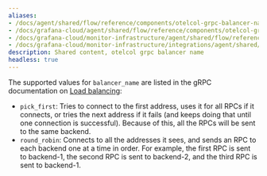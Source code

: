 ```yaml
---
aliases:
- /docs/agent/shared/flow/reference/components/otelcol-grpc-balancer-name
- /docs/grafana-cloud/agent/shared/flow/reference/components/otelcol-grpc-balancer-name/
- /docs/grafana-cloud/monitor-infrastructure/agent/shared/flow/reference/components/otelcol-grpc-balancer-name/
- /docs/grafana-cloud/monitor-infrastructure/integrations/agent/shared/flow/reference/components/otelcol-grpc-balancer-name/
description: Shared content, otelcol grpc balancer name
headless: true
---
```


The supported values for `balancer_name` are listed in the gRPC documentation on [Load balancing][]:
* `pick_first`: Tries to connect to the first address, uses it for all RPCs if it connects,
  or tries the next address if it fails (and keeps doing that until one connection is successful).
  Because of this, all the RPCs will be sent to the same backend.
* `round_robin`: Connects to all the addresses it sees, and sends an RPC to each backend one at a time in order.
  For example, the first RPC is sent to backend-1, the second RPC is sent to backend-2,
  and the third RPC is sent to backend-1.

[Load balancing]: https://github.com/grpc/grpc-go/blob/master/examples/features/load_balancing/README.md#pick_first
